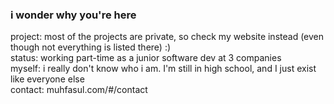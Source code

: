### i wonder why you're here

project: most of the projects are private, so check my website instead (even though not everything is listed there) :)  
status: working part-time as a junior software dev at 3 companies  
myself: i really don't know who i am. I'm still in high school, and I just exist like everyone else  
contact: muhfasul.com/#/contact  



<!--
**muhfasul159/muhfasul159** is a ✨ _special_ ✨ repository because its `README.md` (this file) appears on your GitHub profile.

Here are some ideas to get you started:

- 🔭 I’m currently working on ...
- 🌱 I’m currently learning ...
- 👯 I’m looking to collaborate on ...
- 🤔 I’m looking for help with ...
- 💬 Ask me about ...
- 📫 How to reach me: ...
- 😄 Pronouns: ...
- ⚡ Fun fact: ...
-->
